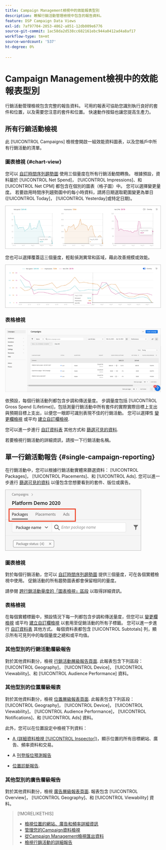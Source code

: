 ```yaml
---
title: Campaign Management檢視中的效能報表型別
description: 瞭解行銷活動管理檢視中包含的報告資料。
feature: DSP Campaign Data Views
exl-id: 7af97704-2053-4862-a851-12db009e6776
source-git-commit: 1ac58da2d538cc682161ebc944a0412ad4a8af17
workflow-type: tm+mt
source-wordcount: '537'
ht-degree: 0%

---
```


# Campaign Management檢視中的效能報表型別

行銷活動管理檢視包含完整的報告資料。 可用的報表可協助您識別執行良好的套件和位置，以及需要您注意的套件和位置。 快速動作按鈕也讓您提高生產力。

## 所有行銷活動檢視

此 [!UICONTROL Campaigns] 檢視會開啟一組效能資料圖表，以及您帳戶中所有行銷活動的清單。

### 圖表檢視 {#chart-view}

您可以 [自訂時間序列趨勢圖](campaign-data-views-manage.md#data-visualizations-manage) 使用三個量度在所有行銷活動間轉換。 根據預設，資料屬於 [!UICONTROL Net Spend]， [!UICONTROL Impressions]、和 [!UICONTROL Net CPM] 都包含在個別的圖表（格子圖）中。 您可以選擇變更量度。 若要啟用時間序列趨勢圖中的每小時資料，請將日期選取範圍變更為單日([!UICONTROL Today]， [!UICONTROL Yesterday]或特定日期)。

![三個量度的個別趨勢圖](/help/dsp/assets/trend-chart-separate.png)

您也可以選擇覆蓋這三個量度，輕鬆偵測異常和區域，藉此改善規模或效能。

![趨勢圖（含覆蓋）](/help/dsp/assets/trend-chart.png)

### 表格檢視

![行銷活動清單](/help/dsp/assets/campaigns-list.png)

依預設，每個行銷活動列都包含步調和傳送量度。 步調量度包括 [!UICONTROL Gross Spend (Lifetime)]，包括測量行銷活動中所有套件的實際實際目標上支出與預期目標上支出，以便您一眼即可識別表現不佳的行銷活動。 您可以選擇性 [變更欄檢視](campaign-data-views-manage.md#column-view-change) 或平均 [建立自訂欄檢視](campaign-data-views-manage.md#column-view-create).

您可以進一步進行 [自訂資料表](campaign-data-views-manage.md#data-tables-manage) 其他方式和 [篩選可見的資料](campaign-data-views-manage.md#filter-data-tables).

<!--
An "Alerts" column indicates when a campaign (or any child entity under it) has an issue. Alert indicators include "Critical" (![Critical](/help/dsp/assets/indicator-critical.png "Critical")) and "Warning" (![Warning](/help/dsp/assets/indicator-warning.png "Warning")). See "[View Alerts and Notifications](campaign-alerts.md) for more information.
-->

若要檢視行銷活動的詳細資訊，請按一下行銷活動名稱。

## 單一行銷活動報告 {#single-campaign-reporting}

在行銷活動中，您可以根據行銷活動實體來篩選資料： [!UICONTROL Packages]， [!UICONTROL Placements]、和 [!UICONTROL Ads]. 您可以進一步進行 [篩選可見的資料](campaign-data-views-manage.md#filter-data-tables) 以僅包含您想要看到的套件、版位或廣告。

![行銷活動實體標籤](/help/dsp/assets/campaign-subtabs.png)

### 圖表檢視

對於每個行銷活動，您可以 [自訂時間序列趨勢圖](campaign-data-views-manage.md#data-visualizations-manage) 提供三個量度，可在各個實體檢視中使用。 促銷活動的所有趨勢圖表都會保留相同的量度。

請參閱 [跨行銷活動量度的「圖表檢視」區段](#chart-view) 以取得詳細資訊。

### 表格檢視

在每個實體標籤中，預設情況下每一列都包含步調和傳送量度，但您可以 [變更欄檢視](campaign-data-views-manage.md#column-view-change) 或平均 [建立自訂欄檢視](campaign-data-views-manage.md#column-view-create) 以套用至促銷活動的所有子標籤。 您可以進一步進行 [自訂資料表](campaign-data-views-manage.md#data-tables-manage) 其他方式。 每個資料表都包含 [!UICONTROL Subtotals] 列，顯示所有可見列中的每個量度之總和或平均值。

<!--
An "Alerts" column indicates when a package, placement, or ad &mdash; or any child entity under a package or placement &mdash; has an issue. Alert indicators include "Critical" (![Critical](/help/dsp/assets/indicator-critical.png "Critical")) and "Warning" (![Warning](/help/dsp/assets/indicator-warning.png "Warning")). See "[View Alerts and Notifications](campaign-alerts.md) for more information.
-->

### 其他型別的行銷活動層級報告

對於其他資料劃分，檢視 [行銷活動層級報告頁面](/help/dsp/campaign-management/campaigns/campaign-view-report.md). 此報表包含下列區段： [!UICONTROL Geography]， [!UICONTROL Device]， [!UICONTROL Viewability]、和 [!UICONTROL Audience Performance] 資料。

### 其他型別的位置層級報表

對於其他資料劃分，檢視 [位置層級報表頁面](/help/dsp/campaign-management/placements/placement-view-report.md). 此報表包含下列區段： [!UICONTROL Geography]， [!UICONTROL Device]， [!UICONTROL Viewability]， [!UICONTROL Audience Performance]， [!UICONTROL Notifications]、和 [!UICONTROL Ads] 資料。

此外，您可以在位置設定中檢視下列資料：

* [A (詳細資料檢視 [!UICONTROL Inspector])](placement-details-view.md)，顯示位置的所有目標網站、廣告、頻率資料和交易。

* A [刊登版位預測報告](/help/dsp/campaign-management/reports/placement-forecast.md)

* [位置診斷報告](/help/dsp/campaign-management/reports/placement-diagnostics.md).


### 其他型別的廣告層級報告

對於其他資料劃分，檢視 [廣告層級報表頁面](/help/dsp/campaign-management/ads/ad-view-report.md). 報表包含 [!UICONTROL Overview]， [!UICONTROL Geography]、和 [!UICONTROL Viewability] 資料。

>[!MORELIKETHIS]
>
>* [檢視位置的網站、廣告和頻率詳細資訊](placement-details-view.md)
>* [管理您的Campaign資料檢視](campaign-data-views-manage.md)
>* [從Campaign Management檢視匯出資料](campaign-export-data.md)
>* [檢視行銷活動的詳細報告](/help/dsp/campaign-management/campaigns/campaign-view-report.md)
